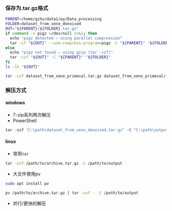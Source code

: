 ### 保存为.tar.gz格式
```bash
PARENT=/home/gzhu/data1/wy/Data_processing
FOLDER=dataset_from_xeno_denoised
OUT="${PARENT}/${FOLDER}.tar.gz"
if command -v pigz >/dev/null 2>&1; then
  echo "pigz detected — using parallel compression"
  tar -cf "${OUT}" --use-compress-program=pigz -C "${PARENT}" "${FOLDER}"
else
  echo "pigz not found — using gzip (tar -czf)"
  tar -czf "${OUT}" -C "${PARENT}" "${FOLDER}"
fi
ls -lh "${OUT}"
```

```bash
tar -czf dataset_from_xeno_primeval.tar.gz dataset_from_xeno_primeval/
```

### 解压方式
#### windows
- 7-zip系列两次解压
- PowerShell
```powershell
tar -xzf "C:\path\dataset_from_xeno_denoised.tar.gz" -C "C:\path\output"
```
#### linux
- 常用`tar`
```bash
tar -xzf /path/to/archive.tar.gz -C /path/to/output
```
- 大文件使用pv
```bash
sudo apt install pv
```
```bash
pv /path/to/archive.tar.gz | tar -xzf - -C /path/to/output
```
- 并行/更快的解压
